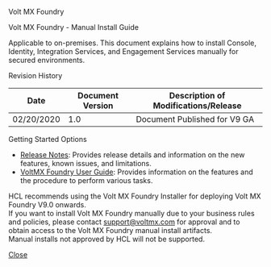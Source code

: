                        

Volt MX  Foundry

Volt MX  Foundry - Manual Install Guide

Applicable to on-premises. This document explains how to install Console, Identity, Integration Services, and Engagement Services manually for secured environments.

Revision History

  
| **Date** | **Document Version** | **Description of Modifications/Release** |
| --- | --- | --- |
| 02/20/2020 | 1.0 | Document Published for V9 GA |

Getting Started Options

*   [Release Notes](../../../Foundry/voltmx_foundry_release_notes/Content/VoltMX_Foundry_Release_Notes.md): Provides release details and information on the new features, known issues, and limitations.
*   [VoltMX Foundry User Guide](../../../Foundry/voltmx_foundry_user_guide/Content/Introduction.md): Provides information on the features and the procedure to perform various tasks.

HCL recommends using the Volt MX Foundry Installer for deploying Volt MX Foundry V9.0 onwards.  
If you want to install Volt MX Foundry manually due to your business rules and policies, please contact [support@voltmx.com](mailto:productsupport@voltmx.com) for approval and to obtain access to the Volt MX Foundry manual install artifacts.  
Manual installs not approved by HCL will not be supported.

[Close](#close "Close")
